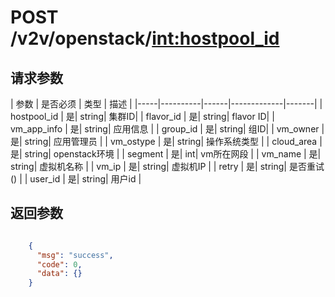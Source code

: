 # POST /v2v/openstack/<int:hostpool_id>


## 请求参数
| 参数 | 是否必须 | 类型 | 描述 |
|-----|----------|------|-------------|-------|
| hostpool_id   | 是| string| 集群ID|
| flavor_id   | 是| string| flavor ID|
| vm_app_info   | 是| string| 应用信息 |
| group_id   | 是| string| 组ID|
| vm_owner   | 是| string| 应用管理员 |
| vm_ostype   | 是| string| 操作系统类型 |
| cloud_area   | 是| string| openstack环境 |
| segment   | 是| int| vm所在网段 |
| vm_name   | 是| string| 虚拟机名称 |
| vm_ip   | 是| string| 虚拟机IP |
| retry   | 是| string| 是否重试() |
| user_id   | 是| string| 用户id |



## 返回参数
```json

	{
	  "msg": "success",
	  "code": 0,
	  "data": {}
    }

```
